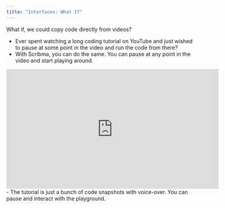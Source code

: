 ```yaml
---
title: "Interfaces: What If"
---
```


What if, we could copy code directly from videos?

- Ever spent watching a long coding tutorial on YouTube and just wished to pause at some point in the video and run the code from there?
- With Scribma, you can do the same. You can pause at any point in the video and start playing around.
<iframe width="560" height="315" src="https://www.youtube.com/embed/YsDM5Cy93YU?si=DYAgnb3GTl9hNLMX&amp;start=60" title="YouTube video player" frameborder="0" allow="accelerometer; autoplay; clipboard-write; encrypted-media; gyroscope; picture-in-picture; web-share" allowfullscreen></iframe>
- The tutorial is just a bunch of code snapshots with voice-over. You can pause and interact with the playground.
